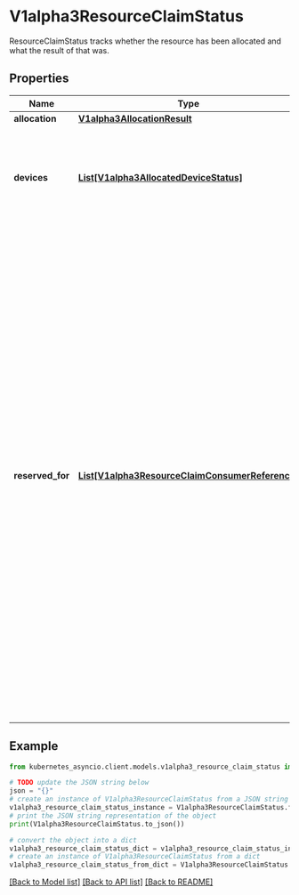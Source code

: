 # V1alpha3ResourceClaimStatus

ResourceClaimStatus tracks whether the resource has been allocated and what the result of that was.

## Properties

Name | Type | Description | Notes
------------ | ------------- | ------------- | -------------
**allocation** | [**V1alpha3AllocationResult**](V1alpha3AllocationResult.md) |  | [optional] 
**devices** | [**List[V1alpha3AllocatedDeviceStatus]**](V1alpha3AllocatedDeviceStatus.md) | Devices contains the status of each device allocated for this claim, as reported by the driver. This can include driver-specific information. Entries are owned by their respective drivers. | [optional] 
**reserved_for** | [**List[V1alpha3ResourceClaimConsumerReference]**](V1alpha3ResourceClaimConsumerReference.md) | ReservedFor indicates which entities are currently allowed to use the claim. A Pod which references a ResourceClaim which is not reserved for that Pod will not be started. A claim that is in use or might be in use because it has been reserved must not get deallocated.  In a cluster with multiple scheduler instances, two pods might get scheduled concurrently by different schedulers. When they reference the same ResourceClaim which already has reached its maximum number of consumers, only one pod can be scheduled.  Both schedulers try to add their pod to the claim.status.reservedFor field, but only the update that reaches the API server first gets stored. The other one fails with an error and the scheduler which issued it knows that it must put the pod back into the queue, waiting for the ResourceClaim to become usable again.  There can be at most 256 such reservations. This may get increased in the future, but not reduced. | [optional] 

## Example

```python
from kubernetes_asyncio.client.models.v1alpha3_resource_claim_status import V1alpha3ResourceClaimStatus

# TODO update the JSON string below
json = "{}"
# create an instance of V1alpha3ResourceClaimStatus from a JSON string
v1alpha3_resource_claim_status_instance = V1alpha3ResourceClaimStatus.from_json(json)
# print the JSON string representation of the object
print(V1alpha3ResourceClaimStatus.to_json())

# convert the object into a dict
v1alpha3_resource_claim_status_dict = v1alpha3_resource_claim_status_instance.to_dict()
# create an instance of V1alpha3ResourceClaimStatus from a dict
v1alpha3_resource_claim_status_from_dict = V1alpha3ResourceClaimStatus.from_dict(v1alpha3_resource_claim_status_dict)
```
[[Back to Model list]](../README.md#documentation-for-models) [[Back to API list]](../README.md#documentation-for-api-endpoints) [[Back to README]](../README.md)


